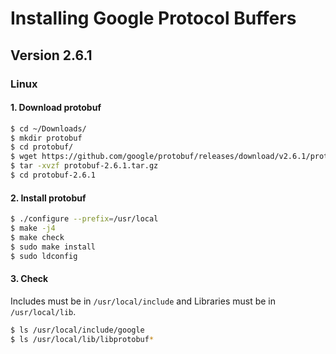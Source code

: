 # Installing Google Protocol Buffers
## Version 2.6.1
### Linux

#### 1. Download protobuf
```sh
$ cd ~/Downloads/
$ mkdir protobuf
$ cd protobuf/
$ wget https://github.com/google/protobuf/releases/download/v2.6.1/protobuf-2.6.1.tar.gz
$ tar -xvzf protobuf-2.6.1.tar.gz
$ cd protobuf-2.6.1
```

#### 2. Install protobuf
```sh
$ ./configure --prefix=/usr/local
$ make -j4
$ make check
$ sudo make install
$ sudo ldconfig
```

#### 3. Check
Includes must be in `/usr/local/include` and Libraries must be in `/usr/local/lib`.
```sh
$ ls /usr/local/include/google
$ ls /usr/local/lib/libprotobuf*
```
